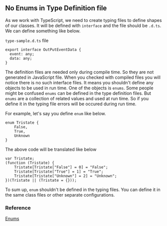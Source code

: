 ## No Enums in Type Definition file

As we work with TypeScript, we need to create typing files to define shapes of our classes. It will be defined with `interface` and the file should be `.d.ts`.
We can define something like below. 

`type-sample.d.ts` file
```
export interface OutPutEventData {
  event: any;
  data: any;
}
```

The definition files are needed only during compile time. So they are not generated in JavaScript file. When you checked with compiled files you will notice there is no such interface files.
It means you shouldn't define any objects to be used in run time. One of the objects is `enums`. Some people might be confused `enums` can be defined in the type definition files.
But `enums` are a collection of related values and used at run time. So if you define it in the typing file errors will be occured during run time.

For example, let's say you define `enum` like below.

```
enum Tristate {
    False,
    True,
    Unknown
}
```

The above code will be translated like below

```
var Tristate;
(function (Tristate) {
    Tristate[Tristate["False"] = 0] = "False";
    Tristate[Tristate["True"] = 1] = "True";
    Tristate[Tristate["Unknown"] = 2] = "Unknown";
})(Tristate || (Tristate = {}));
```

To sum up, `enum` shouldn't be defined in the typing files. You can define it in the same class files or other separate configurations.

### Reference

[Enums](https://basarat.gitbooks.io/typescript/content/docs/enums.html)
